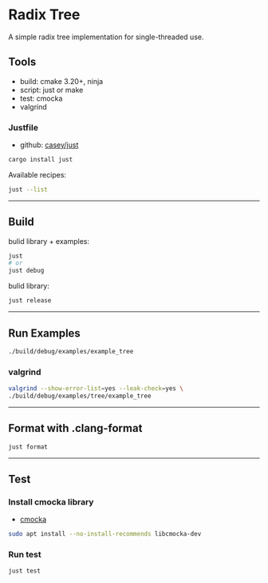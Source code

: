 # Radix Tree

A simple radix tree implementation for single-threaded use.

## Tools

- build: cmake 3.20+, ninja
- script: just or make
- test: cmocka
- valgrind

### Justfile

- github: [casey/just](https://github.com/casey/just)

```bash
cargo install just
```

Available recipes:

```bash
just --list
```

---

## Build

bulid library + examples:

```bash
just
# or
just debug
```

bulid library:

```bash
just release
```

---

## Run Examples

```bash
./build/debug/examples/example_tree
```

### valgrind

```bash
valgrind --show-error-list=yes --leak-check=yes \
./build/debug/examples/tree/example_tree
```

---

## Format with .clang-format

```bash
just format
```

---

## Test

### Install cmocka library

- [cmocka](https://cmocka.org/)

```bash
sudo apt install --no-install-recommends libcmocka-dev
```

### Run test

```bash
just test
```
